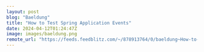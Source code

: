 ```yaml
---
layout: post
blog: "Baeldung"
title: "How to Test Spring Application Events"
date: 2024-04-12T01:24:47Z
image: images/baeldung.png
remote_url: "https://feeds.feedblitz.com/~/878913764/0/baeldung~How-to-Test-Spring-Application-Events"
---
```

